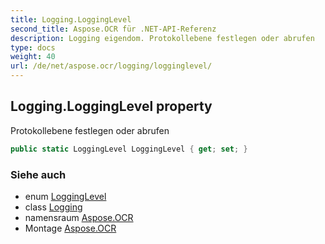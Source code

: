 ```yaml
---
title: Logging.LoggingLevel
second_title: Aspose.OCR für .NET-API-Referenz
description: Logging eigendom. Protokollebene festlegen oder abrufen
type: docs
weight: 40
url: /de/net/aspose.ocr/logging/logginglevel/
---
```

## Logging.LoggingLevel property

Protokollebene festlegen oder abrufen

```csharp
public static LoggingLevel LoggingLevel { get; set; }
```

### Siehe auch

* enum [LoggingLevel](../../logginglevel/)
* class [Logging](../)
* namensraum [Aspose.OCR](../../logging/)
* Montage [Aspose.OCR](../../../)


